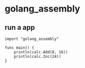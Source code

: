 # golang_assembly

## run a app
```
import "golang_assembly"

func main() {
	println(calc.Add(8, 16))
	println(calc.Inc(24))
}
```
